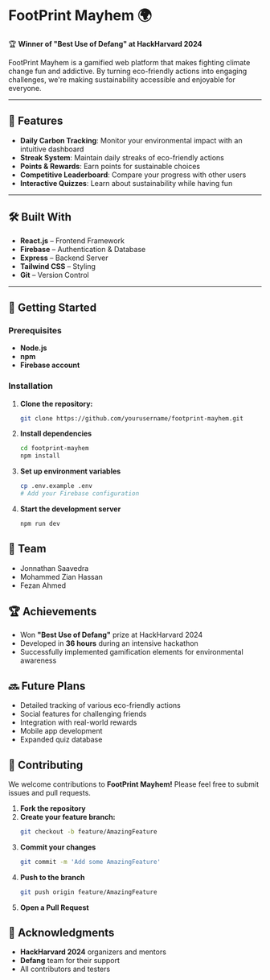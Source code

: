 # FootPrint Mayhem 🌍

🏆 **Winner of "Best Use of Defang" at HackHarvard 2024**  

FootPrint Mayhem is a gamified web platform that makes fighting climate change fun and addictive. By turning eco-friendly actions into engaging challenges, we're making sustainability accessible and enjoyable for everyone.

---

## 🌟 Features
- **Daily Carbon Tracking**: Monitor your environmental impact with an intuitive dashboard  
- **Streak System**: Maintain daily streaks of eco-friendly actions  
- **Points & Rewards**: Earn points for sustainable choices  
- **Competitive Leaderboard**: Compare your progress with other users  
- **Interactive Quizzes**: Learn about sustainability while having fun  

---

## 🛠️ Built With
- **React.js** – Frontend Framework  
- **Firebase** – Authentication & Database  
- **Express** – Backend Server  
- **Tailwind CSS** – Styling  
- **Git** – Version Control  

---

## 🚀 Getting Started

### Prerequisites
- **Node.js**  
- **npm**  
- **Firebase account**  

### Installation

1. **Clone the repository:**
   ```bash
   git clone https://github.com/yourusername/footprint-mayhem.git


2. **Install dependencies**
   ```bash
   cd footprint-mayhem
   npm install

3. **Set up environment variables**
   ```bash
   cp .env.example .env
   # Add your Firebase configuration

4. **Start the development server**
   ```bash
   npm run dev
## 👥 Team  
- Jonnathan Saavedra  
- Mohammed Zian Hassan  
- Fezan Ahmed  

## 🏆 Achievements  
- Won **"Best Use of Defang"** prize at HackHarvard 2024  
- Developed in **36 hours** during an intensive hackathon  
- Successfully implemented gamification elements for environmental awareness  

## 🔜 Future Plans  
- Detailed tracking of various eco-friendly actions  
- Social features for challenging friends  
- Integration with real-world rewards  
- Mobile app development  
- Expanded quiz database  

## 🤝 Contributing  
We welcome contributions to **FootPrint Mayhem!** Please feel free to submit issues and pull requests.

1. **Fork the repository**  
2. **Create your feature branch:**  
   ```bash
   git checkout -b feature/AmazingFeature
3. **Commit your changes**
   ```bash
   git commit -m 'Add some AmazingFeature'
4. **Push to the branch**
   ```bash
   git push origin feature/AmazingFeature
5. **Open a Pull Request**
   
## 🙏 Acknowledgments  
- **HackHarvard 2024** organizers and mentors  
- **Defang** team for their support  
- All contributors and testers  

